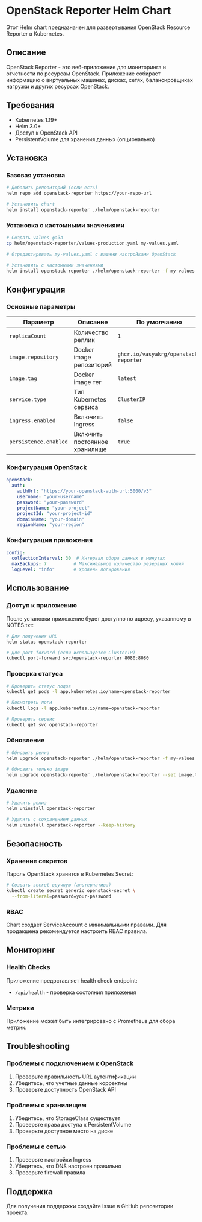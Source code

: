 # OpenStack Reporter Helm Chart

Этот Helm chart предназначен для развертывания OpenStack Resource Reporter в Kubernetes.

## Описание

OpenStack Reporter - это веб-приложение для мониторинга и отчетности по ресурсам OpenStack. Приложение собирает информацию о виртуальных машинах, дисках, сетях, балансировщиках нагрузки и других ресурсах OpenStack.

## Требования

- Kubernetes 1.19+
- Helm 3.0+
- Доступ к OpenStack API
- PersistentVolume для хранения данных (опционально)

## Установка

### Базовая установка

```bash
# Добавить репозиторий (если есть)
helm repo add openstack-reporter https://your-repo-url

# Установить chart
helm install openstack-reporter ./helm/openstack-reporter
```

### Установка с кастомными значениями

```bash
# Создать values файл
cp helm/openstack-reporter/values-production.yaml my-values.yaml

# Отредактировать my-values.yaml с вашими настройками OpenStack

# Установить с кастомными значениями
helm install openstack-reporter ./helm/openstack-reporter -f my-values.yaml
```

## Конфигурация

### Основные параметры

| Параметр | Описание | По умолчанию |
|----------|----------|--------------|
| `replicaCount` | Количество реплик | `1` |
| `image.repository` | Docker image репозиторий | `ghcr.io/vasyakrg/openstack-reporter` |
| `image.tag` | Docker image тег | `latest` |
| `service.type` | Тип Kubernetes сервиса | `ClusterIP` |
| `ingress.enabled` | Включить Ingress | `false` |
| `persistence.enabled` | Включить постоянное хранилище | `true` |

### Конфигурация OpenStack

```yaml
openstack:
  auth:
    authUrl: "https://your-openstack-auth-url:5000/v3"
    username: "your-username"
    password: "your-password"
    projectName: "your-project"
    projectId: "your-project-id"
    domainName: "your-domain"
    regionName: "your-region"
```

### Конфигурация приложения

```yaml
config:
  collectionInterval: 30  # Интервал сбора данных в минутах
  maxBackups: 7          # Максимальное количество резервных копий
  logLevel: "info"       # Уровень логирования
```

## Использование

### Доступ к приложению

После установки приложение будет доступно по адресу, указанному в NOTES.txt:

```bash
# Для получения URL
helm status openstack-reporter

# Для port-forward (если используется ClusterIP)
kubectl port-forward svc/openstack-reporter 8080:8080
```

### Проверка статуса

```bash
# Проверить статус подов
kubectl get pods -l app.kubernetes.io/name=openstack-reporter

# Посмотреть логи
kubectl logs -l app.kubernetes.io/name=openstack-reporter

# Проверить сервис
kubectl get svc openstack-reporter
```

### Обновление

```bash
# Обновить релиз
helm upgrade openstack-reporter ./helm/openstack-reporter -f my-values.yaml

# Обновить только image
helm upgrade openstack-reporter ./helm/openstack-reporter --set image.tag=v1.0.29
```

### Удаление

```bash
# Удалить релиз
helm uninstall openstack-reporter

# Удалить с сохранением данных
helm uninstall openstack-reporter --keep-history
```

## Безопасность

### Хранение секретов

Пароль OpenStack хранится в Kubernetes Secret:

```bash
# Создать secret вручную (альтернатива)
kubectl create secret generic openstack-secret \
  --from-literal=password=your-password
```

### RBAC

Chart создает ServiceAccount с минимальными правами. Для продакшена рекомендуется настроить RBAC правила.

## Мониторинг

### Health Checks

Приложение предоставляет health check endpoint:
- `/api/health` - проверка состояния приложения

### Метрики

Приложение может быть интегрировано с Prometheus для сбора метрик.

## Troubleshooting

### Проблемы с подключением к OpenStack

1. Проверьте правильность URL аутентификации
2. Убедитесь, что учетные данные корректны
3. Проверьте доступность OpenStack API

### Проблемы с хранилищем

1. Убедитесь, что StorageClass существует
2. Проверьте права доступа к PersistentVolume
3. Проверьте доступное место на диске

### Проблемы с сетью

1. Проверьте настройки Ingress
2. Убедитесь, что DNS настроен правильно
3. Проверьте firewall правила

## Поддержка

Для получения поддержки создайте issue в GitHub репозитории проекта.
